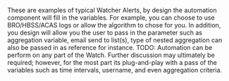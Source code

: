 These are examples of typical Watcher Alerts, by design the automation component will fill in the variables. For example, you can choose to use BRO/HBSS/ACAS logs or allow the algorithm to chose for you. In addition, you design will allow you the user to pass in the parameter such as aggregation variable, email send to list(s), type of nested aggregation can also be passed in as reference for instance.
TODO: Automation can be perform on any part of the Watch. Further discussion may ultimately be required; however, for the most part its plug-and-play with a pass of the variables such as time intervals, username, and even aggregation criteria.
